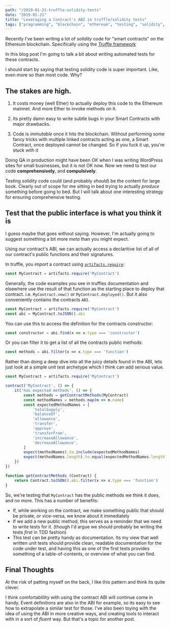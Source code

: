 ```yaml
---
path: "/2019-01-21-truffle-solidity-tests"
date: "2019-01-21"
title: "Leveraging a Contract's ABI in truffle/solidity tests"
tags: ["programming", "blockchain", "ethereum", "testing", "solidity", "truffle"]
---
```


Recently I've been writing a lot of *solidity* code for "smart contracts" on the Ethereum blockchain. Specifically using the [*Truffle* framework](https://truffleframework.com/truffle)

In this blog post I'm going to talk a bit about writing automated tests for these contracts.

I should start by saying that testing solidity code is super important. Like, even more so than most code. Why?

## The stakes are high.

1) It costs money (well Ether) to actually deploy this code to the Ethereum mainnet. And more Ether to invoke methods on it.

2) Its pretty damn easy to write subtle bugs in your Smart Contracts with major drawbacks.

3) Code is *immutable* once it hits the blockchain. Without performing some fancy tricks with multiple linked contracts acting as one, a Smart Contract, once deployed cannot be changed. So if you fuck it up, you're stuck with it

Doing QA in production might have been *OK* when I was writing WordPress sites for small businesses, but it is not OK now. Now we need to test our code **comprehensively**, and **compulsively**.

Testing solidity code could (and probably *should*) be the content for large book. Clearly out of scope for me sitting in bed trying to actually *produce* something before going to bed. But I will talk about one interesting strategy for ensuring comprehensive testing.

## Test that the public interface is what you think it is

I guess maybe that goes without saying. However, I'm actually going to suggest something a bit more *meta* than you might expect.

Using our contract's ABI, we can actually access a declaritive list of all of our contract's public functions and their signatures.

In truffle, you *import* a contract using [`artifacts.require`](https://truffleframework.com/docs/truffle/getting-started/running-migrations#artifacts-require-):

```js
const MyContract = artifacts.require('MyContract')
```

Generally, the code examples you see in truffles documentation and elsewhere use the result of that function as the starting place to deploy that contract. i.e. `MyContract.new()` or `MyContract.deployed()`. But it also conveniently contains the contracts `ABI`.

```js
const MyContract = artifacts.require('MyContract')
const abi = MyContract.toJSON().abi
```

You can use this to access the definition for the contracts constructor:

```js
const constructor = abi.find(x => x.type === 'constructor')
```

Or you can filter it to get a list of all the contracts public methods:

```js
const methods = abi.filter(x => x.type === 'function')
```

Rather than doing a deep dive into all the juicy details found in the ABI, lets just look at a simple unit test archetype which I think can add serious value.

```js
const MyContract = artifacts.require('MyContract')

contract('MyContract', () => {
    it('has expected methods', () => {
        const methods = getContractMethods(MyContract)
        const methodNames = methods.map(m => m.name)
        const expectedMethodNames = [
            'totalSupply',
            'balanceOf',
            'allowance',
            'transfer',
            'approve',
            'transferFrom',
            'increaseAllowance',
            'decreaseAllowance',
        ]
        expect(methodNames).to.include(expectedMethodNames)
        expect(methodNames.length).to.equal(expectedMethodNames.length)
    })
})

function getContractMethods (Contract) {
    return Contract.toJSON().abi.filter(x => x.type === 'function')
}
```

So, we're testing that `MyContract` has the public methods we think it does, and no more. This has a number of benefits:

- If, while working on the contract, we make something public that should be private, or vice-versa, we know about it immediately
- If we add a new public method, this serves as a reminder that we need to write tests for it. (though I'd argue we should probably be writing the tests *first* in TDD fashion)
- This test can be pretty handy as documentation. Its my view that well written unit tests should provide clean, readable documentation for the code under test, and having this as one of the first tests provides something of a table-of-contents, or overview of what you can find.

## Final Thoughts

At the risk of patting myself on the back, I like this pattern and think its quite clever.

I think comfortablility with using the contract ABI will continue come in handy. Event definitions are also in the ABI for example, so its easy to see how to extrapolate a similar test for those. I've also been toying with the idea of using the ABI in more creative ways, and creating tools to interact with in a sort of *fluent* way. But that's a topic for another post.
